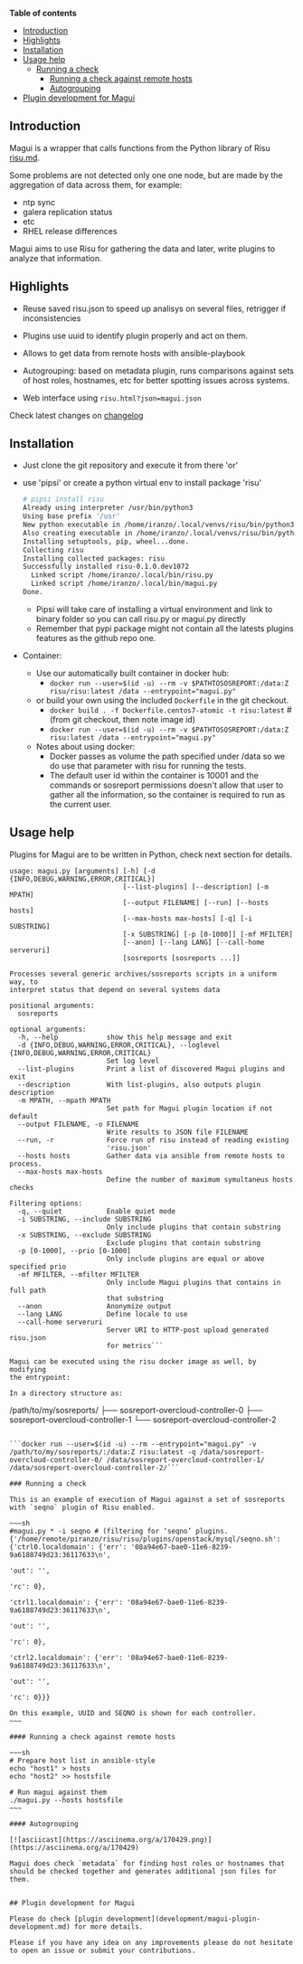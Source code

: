 **Table of contents**

<!-- TOC depthFrom:1 insertAnchor:false orderedList:false -->

- [Introduction](#introduction)
- [Highlights](#highlights)
- [Installation](#installation)
- [Usage help](#usage-help)
  - [Running a check](#running-a-check)
    - [Running a check against remote hosts](#running-a-check-against-remote-hosts)
    - [Autogrouping](#autogrouping)
- [Plugin development for Magui](#plugin-development-for-magui)

<!-- /TOC -->

## Introduction

Magui is a wrapper that calls functions from the Python library of Risu [risu.md](risu.md).

Some problems are not detected only one one node, but are made by the aggregation of data across them, for example:

- ntp sync
- galera replication status
- etc
- RHEL release differences

Magui aims to use Risu for gathering the data and later, write plugins to analyze that information.

## Highlights

- Reuse saved risu.json to speed up analisys on several files, retrigger if inconsistencies

- Plugins use uuid to identify plugin properly and act on them.

- Allows to get data from remote hosts with ansible-playbook

- Autogrouping: based on metadata plugin, runs comparisons against sets of host roles, hostnames, etc for better spotting issues across systems.

- Web interface using `risu.html?json=magui.json`

Check latest changes on [changelog](changelog.md)

## Installation

- Just clone the git repository and execute it from there 'or'
- use 'pipsi' or create a python virtual env to install package 'risu'

  ```sh
  # pipsi install risu
  Already using interpreter /usr/bin/python3
  Using base prefix '/usr'
  New python executable in /home/iranzo/.local/venvs/risu/bin/python3
  Also creating executable in /home/iranzo/.local/venvs/risu/bin/python
  Installing setuptools, pip, wheel...done.
  Collecting risu
  Installing collected packages: risu
  Successfully installed risu-0.1.0.dev1072
    Linked script /home/iranzo/.local/bin/risu.py
    Linked script /home/iranzo/.local/bin/magui.py
  Done.
  ```

  - Pipsi will take care of installing a virtual environment and link to binary folder so you can call risu.py or magui.py directly
  - Remember that pypi package might not contain all the latests plugins features as the github repo one.

- Container:
  - Use our automatically built container in docker hub:
    - `docker run --user=$(id -u) --rm -v $PATHTOSOSREPORT:/data:Z risu/risu:latest /data --entrypoint="magui.py"`
  - or build your own using the included `Dockerfile` in the git checkout.
    - `docker build . -f Dockerfile.centos7-atomic -t risu:latest` # (from git checkout, then note image id)
    - `docker run --user=$(id -u) --rm -v $PATHTOSOSREPORT:/data:Z risu:latest /data --entrypoint="magui.py"`
  - Notes about using docker:
    - Docker passes as volume the path specified under /data so we do use that parameter with risu for running the tests.
    - The default user id within the container is 10001 and the commands or sosreport permissions doesn't allow that user to gather all the information, so the container is required to run as the current user.

## Usage help

Plugins for Magui are to be written in Python, check next section for details.

````
usage: magui.py [arguments] [-h] [-d {INFO,DEBUG,WARNING,ERROR,CRITICAL}]
                            [--list-plugins] [--description] [-m MPATH]
                            [--output FILENAME] [--run] [--hosts hosts]
                            [--max-hosts max-hosts] [-q] [-i SUBSTRING]
                            [-x SUBSTRING] [-p [0-1000]] [-mf MFILTER]
                            [--anon] [--lang LANG] [--call-home serveruri]
                            [sosreports [sosreports ...]]

Processes several generic archives/sosreports scripts in a uniform way, to
interpret status that depend on several systems data

positional arguments:
  sosreports

optional arguments:
  -h, --help            show this help message and exit
  -d {INFO,DEBUG,WARNING,ERROR,CRITICAL}, --loglevel {INFO,DEBUG,WARNING,ERROR,CRITICAL}
                        Set log level
  --list-plugins        Print a list of discovered Magui plugins and exit
  --description         With list-plugins, also outputs plugin description
  -m MPATH, --mpath MPATH
                        Set path for Magui plugin location if not default
  --output FILENAME, -o FILENAME
                        Write results to JSON file FILENAME
  --run, -r             Force run of risu instead of reading existing
                        'risu.json'
  --hosts hosts         Gather data via ansible from remote hosts to process.
  --max-hosts max-hosts
                        Define the number of maximum symultaneus hosts checks

Filtering options:
  -q, --quiet           Enable quiet mode
  -i SUBSTRING, --include SUBSTRING
                        Only include plugins that contain substring
  -x SUBSTRING, --exclude SUBSTRING
                        Exclude plugins that contain substring
  -p [0-1000], --prio [0-1000]
                        Only include plugins are equal or above specified prio
  -mf MFILTER, --mfilter MFILTER
                        Only include Magui plugins that contains in full path
                        that substring
  --anon                Anonymize output
  --lang LANG           Define locale to use
  --call-home serveruri
                        Server URI to HTTP-post upload generated risu.json
                        for metrics```

Magui can be executed using the risu docker image as well, by modifying
the entrypoint:

In a directory structure as:

````

/path/to/my/sosreports/
├── sosreport-overcloud-controller-0
├── sosreport-overcloud-controller-1
└── sosreport-overcloud-controller-2

````

```docker run --user=$(id -u) --rm --entrypoint="magui.py" -v /path/to/my/sosreports/:/data:Z risu:latest -q /data/sosreport-overcloud-controller-0/ /data/sosreport-overcloud-controller-1/ /data/sosreport-overcloud-controller-2/```

### Running a check

This is an example of execution of Magui against a set of sosreports with `seqno` plugin of Risu enabled.

~~~sh
#magui.py * -i seqno # (filtering for ‘seqno’ plugins.
{'/home/remote/piranzo/risu/risu/plugins/openstack/mysql/seqno.sh': {'ctrl0.localdomain': {'err': '08a94e67-bae0-11e6-8239-9a6188749d23:36117633\n',
                                                                                                   'out': '',
                                                                                                   'rc': 0},
                                                                             'ctrl1.localdomain': {'err': '08a94e67-bae0-11e6-8239-9a6188749d23:36117633\n',
                                                                                                   'out': '',
                                                                                                   'rc': 0},
                                                                             'ctrl2.localdomain': {'err': '08a94e67-bae0-11e6-8239-9a6188749d23:36117633\n',
                                                                                                   'out': '',
                                                                                                   'rc': 0}}}

On this example, UUID and SEQNO is shown for each controller.
~~~

#### Running a check against remote hosts

~~~sh
# Prepare host list in ansible-style
echo "host1" > hosts
echo "host2" >> hostsfile

# Run magui against them
./magui.py --hosts hostsfile
~~~

#### Autogrouping

[![asciicast](https://asciinema.org/a/170429.png)](https://asciinema.org/a/170429)

Magui does check `metadata` for finding host roles or hostnames that should be checked together and generates additional json files for them.


## Plugin development for Magui

Please do check [plugin development](development/magui-plugin-development.md) for more details.

Please if you have any idea on any improvements please do not hesitate to open an issue or submit your contributions.
````
